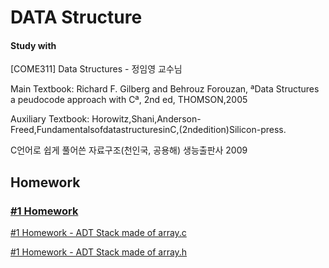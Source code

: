# DATA Structure

#### Study with

[COME311] Data Structures - 정임영 교수님

Main Textbook: Richard F. Gilberg and Behrouz Forouzan, ªData Structures a peudocode approach with Cª, 2nd ed, THOMSON,2005    

Auxiliary Textbook: Horowitz,Shani,Anderson-Freed,FundamentalsofdatastructuresinC,(2ndedition)Silicon-press.  

C언어로 쉽게 풀어쓴 자료구조(천인국, 공용해) 생능출판사 2009  



## Homework

### [#1 Homework](#1_Homework.docx)

[#1 Homework - ADT Stack made of array.c ](StackADT.c)  

[#1 Homework - ADT Stack made of array.h](Stack.h)  

  
